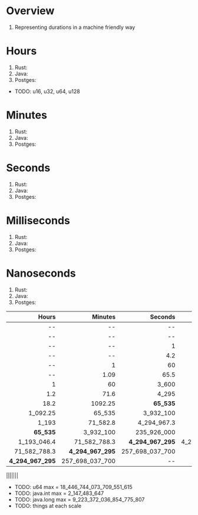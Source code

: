 # Overview
1. Representing durations in a machine friendly way


# Hours
1. Rust:
1. Java:
1. Postges:

- TODO: u16, u32, u64, u128


# Minutes
1. Rust:
1. Java:
1. Postges:

# Seconds
1. Rust:
1. Java:
1. Postges:

# Milliseconds
1. Rust:
1. Java:
1. Postges:


# Nanoseconds
1. Rust:
1. Java:
1. Postges:


|Hours|Minutes|Seconds|Millis|Micros|Nanos|
| ---:| ---:| ---:| ---:| ---:| ---:|
|--|--|--|--|1|1_000|
|--|--|--|1|1_000|1_000_000|
|--|--|1|1_000|1_000_000|1_000_000_000|
|--|--|4.2|4_295|4_294_967|**4_294_967_295**|
|--|1|60|60_000|60_000_000|--|
|--|1.09|65.5|**65_535**|65_535_000|--|
|1|60|3_600|3_600_000|3_600_000_000|--|
|1.2|71.6|4_295|4_294_967.3|**4_294_967_295**|4_294_967_295_000|
|18.2|1092.25|**65_535**|65_535_000|--|--|
|1_092.25|65_535|3_932_100|3_932_100_000|--|--|
|1_193|71_582.8|4_294_967.3|**4_294_967_295**|4_294_967_295_000|--|
|**65_535**|3_932_100|235_926_000|--|--|--|
|1_193_046.4|71_582_788.3|**4_294_967_295**|4_294_967_295_000|--|--|
|71_582_788.3|**4_294_967_295**|257_698_037_700|--|--|--|
|**4_294_967_295**|257_698_037_700|--|--|--|--|

|||||||


- TODO: u64 max = 18_446_744_073_709_551_615
- TODO: java.int max = 2_147_483_647
- TODO: java.long max = 9_223_372_036_854_775_807
- TODO: things at each scale
